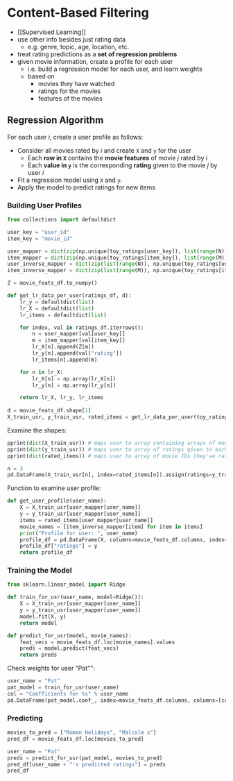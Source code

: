 # Content-Based Filtering
- [[Supervised Learning]]
- use other info besides just rating data
	- e.g. genre, topic, age, location, etc.
- treat rating predictions as a **set of regression problems**
- given movie information, create a profile for each user
	- i.e. build a regression model for each user, and learn weights
	- based on
		- movies they have watched
		- ratings for the movies
		- features of the movies
## Regression Algorithm
For each user $i$, create a user profile as follows:
- Consider all movies rated by $i$ and create `X` and `y` for the user
    - Each **row in `X`** contains the **movie features** of movie $j$ rated by $i$
    - Each **value in `y`** is the corresponding **rating** given to the movie $j$ by user $i$
- Fit a regression model using `X` and `y`.
- Apply the model to predict ratings for new items
### Building User Profiles
```python
from collections import defaultdict

user_key = "user_id"
item_key = "movie_id"

user_mapper = dict(zip(np.unique(toy_ratings[user_key]), list(range(N))))
item_mapper = dict(zip(np.unique(toy_ratings[item_key]), list(range(M))))
user_inverse_mapper = dict(zip(list(range(N)), np.unique(toy_ratings[user_key])))
item_inverse_mapper = dict(zip(list(range(M)), np.unique(toy_ratings[item_key])))

Z = movie_feats_df.to_numpy()

def get_lr_data_per_user(ratings_df, d):
    lr_y = defaultdict(list)
    lr_X = defaultdict(list)
    lr_items = defaultdict(list)

    for index, val in ratings_df.iterrows():
        n = user_mapper[val[user_key]]
        m = item_mapper[val[item_key]]
        lr_X[n].append(Z[m])
        lr_y[n].append(val["rating"])
        lr_items[n].append(m)

    for n in lr_X:
        lr_X[n] = np.array(lr_X[n])
        lr_y[n] = np.array(lr_y[n])

    return lr_X, lr_y, lr_items
    
d = movie_feats_df.shape[1]
X_train_usr, y_train_usr, rated_items = get_lr_data_per_user(toy_ratings, d)
```
Examine the shapes:
```python
pprint(dict(X_train_usr)) # maps user to array containing arrays of movie features (OHE)
pprint(dict(y_train_usr)) # maps user to array of ratings given to each movie
pprint(dict(rated_items)) # maps user to array of movie IDs they've rated

n = 3
pd.DataFrame(X_train_usr[n], index=rated_items[n]).assign(ratings=y_train_usr[n])
```
Function to examine user profile:
```python
def get_user_profile(user_name):
    X = X_train_usr[user_mapper[user_name]]
    y = y_train_usr[user_mapper[user_name]]
    items = rated_items[user_mapper[user_name]]
    movie_names = [item_inverse_mapper[item] for item in items]
    print("Profile for user: ", user_name)
    profile_df = pd.DataFrame(X, columns=movie_feats_df.columns, index=movie_names)
    profile_df["ratings"] = y
    return profile_df
```
### Training the Model
```python
from sklearn.linear_model import Ridge

def train_for_usr(user_name, model=Ridge()):
    X = X_train_usr[user_mapper[user_name]]
    y = y_train_usr[user_mapper[user_name]]
    model.fit(X, y)
    return model

def predict_for_usr(model, movie_names):
    feat_vecs = movie_feats_df.loc[movie_names].values
    preds = model.predict(feat_vecs)
    return preds
```
Check weights for user "Pat"":
```python
user_name = "Pat"
pat_model = train_for_usr(user_name)
col = "Coefficients for %s" % user_name
pd.DataFrame(pat_model.coef_, index=movie_feats_df.columns, columns=[col])
```
### Predicting
```python
movies_to_pred = ["Roman Holidays", "Malcolm x"]
pred_df = movie_feats_df.loc[movies_to_pred]

user_name = "Pat"
preds = predict_for_usr(pat_model, movies_to_pred)
pred_df[user_name + "'s predicted ratings"] = preds
pred_df
